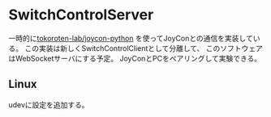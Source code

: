 # SwitchControlServer

一時的に[tokoroten-lab/joycon-python](https://github.com/tokoroten-lab/joycon-python)
を使ってJoyConとの通信を実装している。
この実装は新しくSwitchControlClientとして分離して、
このソフトウェアはWebSocketサーバにする予定。
JoyConとPCをペアリングして実験できる。

## Linux
udevに設定を追加する。
